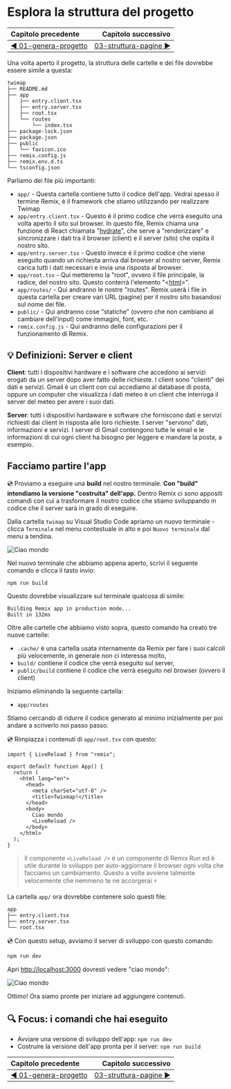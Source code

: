 # Esplora la struttura del progetto

| Capitolo precedente  | Capitolo successivo     |
| :--------------- | ---------------: |
| [◀︎ 01-genera-progetto](../01-genera-progetto)| [03-struttura-pagine ▶︎](../03-struttura-pagine) |

Una volta aperto il progetto, la struttura delle cartelle e dei file dovrebbe essere simile a questa:

```
twimap
├── README.md
├── app
│   ├── entry.client.tsx
│   ├── entry.server.tsx
│   ├── root.tsx
│   └── routes
│       └── index.tsx
├── package-lock.json
├── package.json
├── public
│   └── favicon.ico
├── remix.config.js
├── remix.env.d.ts
└── tsconfig.json
```

Parliamo dei file più importanti:

- `app/` - Questa cartella contiene tutto il codice dell'app. Vedrai spesso il termine Remix, è il framework che stiamo utilizzando per realizzare Twimap
- `app/entry.client.tsx` - Questo è il primo codice che verrà eseguito una volta aperto il sito sul browser. In questo file, Remix chiama una funzione di React chiamata "[hydrate](https://reactjs.org/docs/react-dom.html#hydrate)", che serve a "renderizzare" e sincronizzare i dati tra il browser (client) e il server (sito) che ospita il nostro sito.
- `app/entry.server.tsx` - Questo invece è il primo codice che viene eseguito quando un richiesta arriva dal browser al nostro server, Remix carica tutti i dati necessari e invia una risposta al browser.
- `app/root.tsx` - Qui metteremo la "root", ovvero il file principale, la radice, del nostro sito. Questo conterrà l'elemento "<[html](https://developer.mozilla.org/en-US/docs/Web/HTML/Element/html)>".
- `app/routes/` - Qui andranno le nostre "routes". Remix userà i file in questa cartella per creare vari URL (pagine) per il nostro sito basandosi sul nome dei file.
- `public/` - Qui andranno cose "statiche" (ovvero che non cambiano al cambiare dell'input) come immagini, font, etc.
- `remix.config.js` - Qui andranno delle configurazioni per il funzionamento di Remix.

## 💡 Definizioni: Server e client

**Client**: tutti i dispositivi hardware e i software che accedono ai servizi erogati da un server dopo aver fatto delle richieste. I client sono "clienti" dei dati e servizi. Gmail è un client con cui accediamo al database di posta, oppure un computer che visualizza i dati meteo è un client che interroga il server del meteo per avere i suoi dati.

**Server**: tutti i dispositivi hardaware e software che forniscono dati e servizi richiesti dai client in risposta alle loro richieste. I server "servono" dati, informazioni e servizi. I server di Gmail contengono tutte le email e le informazioni di cui ogni client ha bisogno per leggere e mandare la posta, a esempio.

## Facciamo partire l'app

💿 Proviamo a eseguire una **build** nel nostro terminale. **Con "build" intendiamo la versione "costruita" dell'app.** Dentro Remix ci sono appositi comandi con cui a trasformare il nostro codice che stiamo sviluppando in codice che il server sarà in grado di eseguire. 

Dalla cartella `twimap` su Visual Studio Code apriamo un nuovo terminale - clicca `Terminale` nel menu contestuale in alto e poi `Nuovo terminale` dal menu a tendina. 

![Ciao mondo](../assets/02/new-terminal.png)

Nel nuovo terminale che abbiamo appena aperto, scrivi il seguente comando e clicca il tasto invio:

```sh
npm run build
```

Questo dovrebbe visualizzare sul terminale qualcosa di simile:

```
Building Remix app in production mode...
Built in 132ms
```

Oltre alle cartelle che abbiamo visto sopra, questo comando ha creato tre nuove cartelle:
- `.cache/` è una cartella usata internamente da Remix per fare i suoi calcoli più velocemente, in generale non ci interessa molto,
-  `build/` contiene il codice che verrà eseguito sul server,
- `public/build` contiene il codice che verrà eseguito nel browser (ovvero il client)

Iniziamo eliminando la seguente cartella:

- `app/routes`

Stiamo cercando di ridurre il codice generato al minimo inizialmente per poi andare a scriverlo noi passo passo.

💿 Rimpiazza i contenuti di `app/root.tsx` con questo:

```tsx filename=app/root.tsx
import { LiveReload } from "remix";

export default function App() {
  return (
    <html lang="en">
      <head>
        <meta charSet="utf-8" />
        <title>Twixmap!</title>
      </head>
      <body>
        Ciao mondo
        <LiveReload />
      </body>
    </html>
  );
}
```

> Il componente `<LiveReload />` è un componente di Remix Run ed è utile durante lo sviluppo per auto-aggiornare il browser ogni volta che facciamo un cambiamento. Questo a volte avviene talmente velocemente che nemmeno te ne accorgerai ⚡


La cartella `app/` ora dovrebbe contenere solo questi file:

```
app
├── entry.client.tsx
├── entry.server.tsx
└── root.tsx
```

💿 Con questo setup, avviamo il server di sviluppo con questo comando:

```sh
npm run dev
```

Apri [http://localhost:3000](http://localhost:3000) dovresti vedere "ciao mondo":

![Ciao mondo](../assets/02/ciao-mondo.png)

Ottimo! Ora siamo pronte per iniziare ad aggiungere contenuti.

## 🔍 Focus: i comandi che hai eseguito

* Avviare una versione di sviluppo dell'app: `npm run dev`
* Costruire la versione dell'app pronta per il server: `npm run build`

| Capitolo precedente  | Capitolo successivo     |
| :--------------- | ---------------: |
| [◀︎ 01-genera-progetto](../01-genera-progetto)| [03-struttura-pagine ▶︎](../03-struttura-pagine) |
